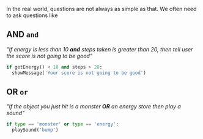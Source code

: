 In the real world, questions are not always as simple as that. We often need to ask questions like

## AND `and`

*"If energy is less than 10 **and** steps taken is greater than 20, then tell user the score is not going to be good"*

```python
if getEnergy() < 10 and steps > 20:
  showMessage('Your score is not going to be good')
```

## OR `or`

*"If the object you just hit is a monster **OR** an energy store then play a sound"*

```python
if type == 'monster' or type == 'energy':
  playSound('bump')
```
